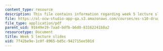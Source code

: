 ```yaml
---
content_type: resource
description: This file contains information regarding week 5 lecture slides.
file: https://ol-ocw-studio-app-qa.s3.amazonaws.com/courses/es-s10-drugs-and-the-brain-spring-2013/7f42be9e1c0f8965bd5c942715ee501d_MITES_S10S13_Week5.pdf
file_type: application/pdf
parent_uid: 91649e19-7aad-bdfb-b6d0-83162241b8a2
resourcetype: Document
title: Week 5 lecture slides
uid: 7f42be9e-1c0f-8965-bd5c-942715ee501d
---
```

